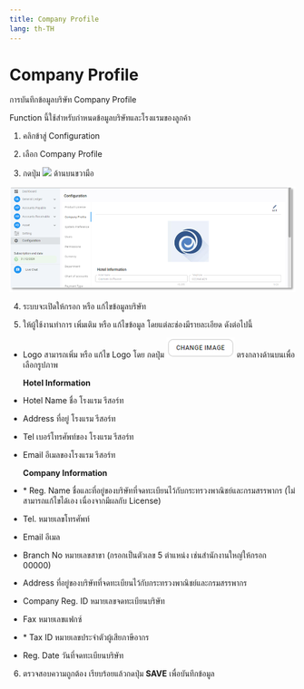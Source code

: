 ```yaml
---
title: Company Profile
lang: th-TH
---
```


# Company Profile

การบันทึกข้อมูลบริษัท Company Profile

Function นี้ใช้สำหรับกำหนดข้อมูลบริษัทและโรงแรมของลูกค้า

1. คลิกข้าสู่ Configuration

2. เลือก Company Profile

3. กดปุ่ม <img src="../edit_icon.png" style="display: inline-block;" /> ด้านบนขวามือ

![alt text](image-1.png)

4. ระบบจะเปิดให้กรอก หรือ แก้ไขข้อมูลบริษัท

5. ให้ผู้ใช้งานทำการ เพิ่มเติม หรือ แก้ไขข้อมูล โดยแต่ละช่องมีรายละเอียด ดังต่อไปนี้

- Logo สามารถเพิ่ม หรือ แก้ไข Logo โดย กดปุ่ม <img src="./image-2.png" style="display: inline-block;" /> ตรงกลางด้านบนเพื่อเลือกรูปภาพ

  **Hotel Information**

- Hotel Name ชื่อ โรงแรม รีสอร์ท
- Address ที่อยู่ โรงแรม รีสอร์ท
- Tel เบอร์โทรศัพท์ของ โรงแรม รีสอร์ท
- Email อีเมลของโรงแรม รีสอร์ท

  **Company Information**

- <span class="asterisk">\*</span> Reg. Name ชื่อและที่อยู่ของบริษัทที่จดทะเบียนไว้กับกระทรวงพาณิชย์และกรมสรรพากร
  (ไม่สามารถแก้ไขได้เอง เนื่องจากมีผลกับ License)
- Tel. หมายเลขโทรศัพท์
- Email อีเมล
- Branch No หมายเลขสาขา (กรอกเป็นตัวเลข 5 ตำแหน่ง เช่นสำนักงานใหญ่ให้กรอก 00000)
- Address ที่อยู่ของบริษัทที่จดทะเบียนไว้กับกระทรวงพาณิชย์และกรมสรรพากร
- Company Reg. ID หมายเลขจดทะเบียนบริษัท
- Fax หมายเลขแฟกซ์
- <span class="asterisk">\*</span> Tax ID หมายเลขประจำตัวผู้เสียภาษีอากร
- Reg. Date วันที่จดทะเบียนบริษัท

6. ตรวจสอบความถูกต้อง เรียบร้อยแล้วกดปุ่ม **<span class="btn">SAVE</span>** เพื่อบันทึกข้อมูล
